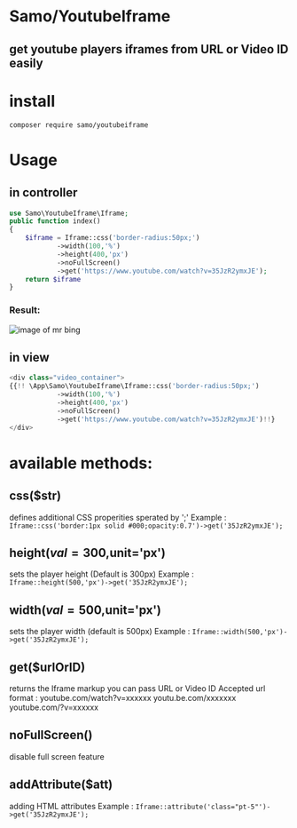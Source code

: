 # Samo/YoutubeIframe
## get youtube players iframes from URL or Video ID easily

# install 
`composer require samo/youtubeiframe`

# Usage 

## in controller 
```php
use Samo\YoutubeIframe\Iframe;
public function index() 
{
    $iframe = Iframe::css('border-radius:50px;')
            ->width(100,'%')
            ->height(400,'px')
            ->noFullScreen()
            ->get('https://www.youtube.com/watch?v=35JzR2ymxJE');
    return $iframe
}
```
### Result:
 ![image of mr bing](https://i.ibb.co/vVkNjJh/1.jpg)
## in view 
```php html
<div class="video_container">
{{!! \App\Samo\YoutubeIframe\Iframe::css('border-radius:50px;')
            ->width(100,'%')
            ->height(400,'px')
            ->noFullScreen()
            ->get('https://www.youtube.com/watch?v=35JzR2ymxJE')!!}
</div>

```
# available methods:

## css($str)
defines additional CSS properities sperated by ';'
Example : 
`Iframe::css('border:1px solid #000;opacity:0.7')->get('35JzR2ymxJE');`

## height($val=300,$unit='px')
sets the player height (Default is 300px)
Example : 
`Iframe::height(500,'px')->get('35JzR2ymxJE');`
## width($val=500,$unit='px')
sets the player width (default is 500px)
Example : 
`Iframe::width(500,'px')->get('35JzR2ymxJE');`

## get($urlOrID)
returns the Iframe markup you can pass URL or Video ID
Accepted url format :
youtube.com/watch?v=xxxxxx
youtu.be.com/xxxxxxx
youtube.com/?v=xxxxxx

## noFullScreen()
disable full screen feature

## addAttribute($att)
adding HTML attributes 
Example : 
`Iframe::attribute('class="pt-5"')->get('35JzR2ymxJE');`



